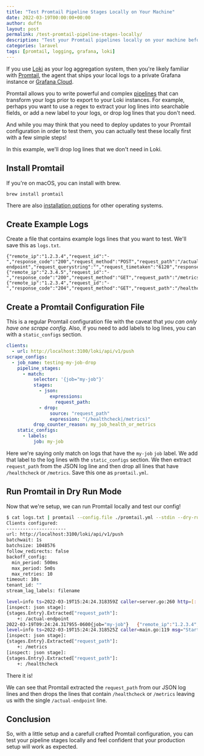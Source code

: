 ```yaml
---
title: "Test Promtail Pipeline Stages Locally on Your Machine"
date: 2022-03-19T00:00:00+00:00
author: duffn
layout: post
permalink: /test-promtail-pipeline-stages-locally/
description: "Test your Promtail pipelines locally on your machine before deploying"
categories: laravel
tags: [promtail, logging, grafana, loki]
---
```


If you use [Loki](https://grafana.com/oss/loki/) as your log aggregation system, then you're likely familiar with [Promtail](https://grafana.com/docs/loki/latest/clients/promtail/), the agent that ships your local logs to a private Grafana instance or [Grafana Cloud](https://grafana.com/).

Promtail allows you to write powerful and complex [pipelines](https://grafana.com/docs/loki/latest/clients/promtail/pipelines/) that can transform your logs prior to export to your Loki instances. For example, perhaps you want to use a regex to extract your log lines into searchable fields, or add a new label to your logs, or drop log lines that you don't need.

And while you may think that you need to deploy updates to your Promtail configuration in order to test them, you can actually test these locally first with a few simple steps!

In this example, we'll drop log lines that we don't need in Loki.

## Install Promtail

If you're on macOS, you can install with brew.

```
brew install promtail
```

There are also [installation options](https://grafana.com/docs/loki/latest/clients/promtail/installation/) for other operating systems.

## Create Example Logs

Create a file that contains example logs lines that you want to test. We'll save this as `logs.txt`.

```
{"remote_ip":"1.2.3.4","request_id":"-","response_code":"200","request_method":"POST","request_path":"/actual-endpoint","request_querystring":"","request_timetaken":"6120","response_length":"22"}
{"remote_ip":"2.3.4.5","request_id":"-","response_code":"200","request_method":"GET","request_path":"/metrics","request_querystring":"","request_timetaken":"2476","response_length":"4227"}
{"remote_ip":"1.2.3.4","request_id":"-","response_code":"204","request_method":"GET","request_path":"/healthcheck","request_querystring":"","request_timetaken":"1198","response_length":"0"}
```

## Create a Promtail Configuration File

This is a regular Promtail configuration file with the caveat that _you can only have one scrape config_. Also, if you need to add labels to log lines, you can with a `static_configs` section.

```yaml
clients:
  - url: http://localhost:3100/loki/api/v1/push
scrape_configs:
  - job_name: testing-my-job-drop
    pipeline_stages:
      - match:
          selector: '{job="my-job"}'
          stages:
            - json:
                expressions:
                  request_path:
            - drop:
                source: "request_path"
                expression: "(/healthcheck|/metrics)"
          drop_counter_reason: my_job_health_or_metrics
    static_configs:
      - labels:
          job: my-job
```

Here we're saying only match on logs that have the `my-job` `job` label. We add that label to the log lines with the `static_configs` section. We then extract `request_path` from the JSON log line and then drop all lines that have `/healthcheck` or `/metrics`. Save this one as `promtail.yml`.

## Run Promtail in Dry Run Mode

Now that we're setup, we can run Promtail locally and test our config!

```bash
$ cat logs.txt | promtail --config.file ./promtail.yml --stdin --dry-run --inspect
Clients configured:
----------------------
url: http://localhost:3100/loki/api/v1/push
batchwait: 1s
batchsize: 1048576
follow_redirects: false
backoff_config:
  min_period: 500ms
  max_period: 5m0s
  max_retries: 10
timeout: 10s
tenant_id: ""
stream_lag_labels: filename

level=info ts=2022-03-19T15:24:24.318359Z caller=server.go:260 http=[::]:80 grpc=[::]:9095 msg="server listening on addresses"
[inspect: json stage]:
{stages.Entry}.Extracted["request_path"]:
	+: /actual-endpoint
2022-03-19T09:24:24.317955-0600{job="my-job"}	{"remote_ip":"1.2.3.4","request_id":"-","response_code":"200","request_method":"POST","request_path":"/actual-endpoint","request_querystring":"","request_timetaken":"6120","response_length":"22"}
level=info ts=2022-03-19T15:24:24.318525Z caller=main.go:119 msg="Starting Promtail" version="(version=, branch=, revision=)"
[inspect: json stage]:
{stages.Entry}.Extracted["request_path"]:
	+: /metrics
[inspect: json stage]:
{stages.Entry}.Extracted["request_path"]:
	+: /healthcheck
```

There it is!

We can see that Promtail extracted the `request_path` from our JSON log lines and then drops the lines that contain `/healthcheck` or `/metrics` leaving us with the single `/actual-endpoint` line.

## Conclusion

So, with a little setup and a carefull crafted Promtail configuration, you can test your pipeline stages locally and feel confident that your production setup will work as expected.
